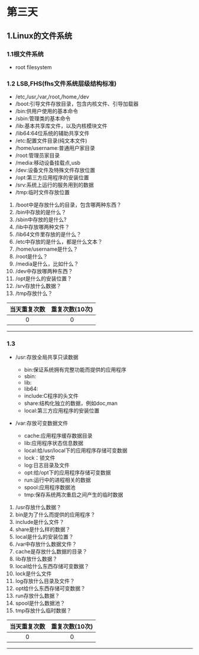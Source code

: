 # 第三天
## 1.Linux的文件系统
### 1.1根文件系统
  + root filesystem
  
### 1.2 LSB,FHS(fhs文件系统层级结构标准)
  + /etc,/usr,/var,/root,/home,/dev
  + /boot:引导文件存放目录，包含内核文件、引导加载器
  + /bin:供用户使用的基本命令
  + /sbin:管理类的基本命令
  + /lib:基本共享库文件，以及内核模块文件
  + /lib64:64位系统的辅助共享文件
  + /etc:配置文件目录(纯文本文件)
  + /home/username:普通用户家目录
  + /root:管理员家目录
  + /media:移动设备挂载点,usb
  + /dev:设备文件及特殊文件存放位置
  + /opt:第三方应用程序的安装位置
  + /srv:系统上运行的服务用到的数据
  + /tmp:临时文件存放位置
  
  1. /boot中是存放什么的目录，包含哪两种东西？
  2. /bin中存放的是什么？
  3. /sbin中存放的是什么?
  4. /lib中存放哪两种文件？
  5. /lib64文件里存放的是什么？
  6. /etc中存放的是什么，都是什么文本？
  7. /home/username是什么？
  8. /root是什么？
  9. /media是什么，比如什么？
  10. /dev中存放哪两种东西？
  11. /opt是什么的安装位置？
  12. /srv存放什么数据？
  13. /tmp存放什么？
  



| 当天重复次数 |重复次数(10次)|
| :------:|:------:|
| 0 |0 |
  
----


### 1.3 
  + /usr:存放全局共享只读数据
    + bin:保证系统拥有完整功能而提供的应用程序
    + sbin:
    + lib:
    + lib64:
    + include:C程序的头文件
    + share:结构化独立的数据，例如doc,man
    + local:第三方应用程序的安装位置
    
    
  + /var:存放可变数据文件
    + cache:应用程序缓存数据目录
    + lib:应用程序状态信息数据
    + local:给/usr/local下的应用程序存储可变数据
    + lock：锁文件
    + log:日志目录及文件
    + opt:给/opt下的应用程序存储可变数据
    + run:运行中的进程相关的数据
    + spool:应用程序数据池
    + tmp:保存系统两次重启之间产生的临时数据
    
  1. /usr存放什么数据？
  2. bin是为了什么而提供的应用程序？
  3. include是什么文件？
  4. share是什么样的数据？
  5. local是什么的安装位置？
  6. /var中存放什么数据文件？
  7. cache是存放什么数据的目录？
  8. lib存放什么数据？
  9. local给什么东西存储可变数据？
  10. lock是什么文件
  11. log存放什么目录及文件？
  12. opt给什么东西存储可变数据？
  13. run存放什么数据？
  14. spool是什么数据池？
  15. tmp存放什么临时数据？
  
| 当天重复次数 |重复次数(10次)|
| :------:|:------:|
| 0 |0 |
  
  
  


---  
  